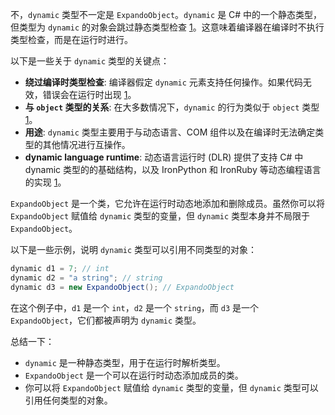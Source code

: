 不，`dynamic` 类型不一定是 `ExpandoObject`。`dynamic` 是 C# 中的一个静态类型，但类型为 `dynamic` 的对象会跳过静态类型检查 [1](https://learn.microsoft.com/en-us/dotnet/csharp/advanced-topics/interop/using-type-dynamic)。这意味着编译器在编译时不执行类型检查，而是在运行时进行。

以下是一些关于 `dynamic` 类型的关键点：

*   **绕过编译时类型检查**: 编译器假定 `dynamic` 元素支持任何操作。如果代码无效，错误会在运行时出现 [1](https://learn.microsoft.com/en-us/dotnet/csharp/advanced-topics/interop/using-type-dynamic)。
*   **与 `object` 类型的关系**: 在大多数情况下，`dynamic` 的行为类似于 `object` 类型 [1](https://learn.microsoft.com/en-us/dotnet/csharp/advanced-topics/interop/using-type-dynamic)。
*   **用途**: `dynamic` 类型主要用于与动态语言、COM 组件以及在编译时无法确定类型的其他情况进行互操作。
*   **dynamic language runtime**: 动态语言运行时 (DLR) 提供了支持 C# 中 dynamic 类型的的基础结构，以及 IronPython 和 IronRuby 等动态编程语言的实现 [1](https://learn.microsoft.com/en-us/dotnet/csharp/advanced-topics/interop/using-type-dynamic)。

`ExpandoObject` 是一个类，它允许在运行时动态地添加和删除成员。虽然你可以将 `ExpandoObject` 赋值给 `dynamic` 类型的变量，但 `dynamic` 类型本身并不局限于 `ExpandoObject`。

以下是一些示例，说明 `dynamic` 类型可以引用不同类型的对象：

```csharp
dynamic d1 = 7; // int
dynamic d2 = "a string"; // string
dynamic d3 = new ExpandoObject(); // ExpandoObject
```

在这个例子中，`d1` 是一个 `int`，`d2` 是一个 `string`，而 `d3` 是一个 `ExpandoObject`，它们都被声明为 `dynamic` 类型。

总结一下：

*   `dynamic` 是一种静态类型，用于在运行时解析类型。
*   `ExpandoObject` 是一个可以在运行时动态添加成员的类。
*   你可以将 `ExpandoObject` 赋值给 `dynamic` 类型的变量，但 `dynamic` 类型可以引用任何类型的对象。